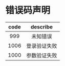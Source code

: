 # 错误码声明


| code | describe|
|:------:|:-----:|
| 999  | 未知错误 |
| 1006  | 登录验证失败 |
| 1000  | 参数验证失败 |